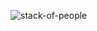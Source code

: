 ![stack-of-people](https://media.giphy.com/media/v1.Y2lkPTc5MGI3NjExYzg3ZjAxOTNhZTFiN2M1YTJlMjRjMWU2MTZlZGNhYWJkZmQzMTU1NiZlcD12MV9pbnRlcm5hbF9naWZzX2dpZklkJmN0PWc/5eoaCkjaXXFW6pzhKz/giphy.gif)

